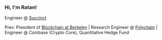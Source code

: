 ### Hi, I'm Ratan!

<!--
**ratankaliani/ratankaliani** is a ✨ _special_ ✨ repository because its `README.md` (this file) appears on your GitHub profile.

Here are some ideas to get you started:
-->
Engineer @ [Succinct](https://succinct.xyz)

Prev: President of [Blockchain at Berkeley](https://blockchain.berkeley.edu) | Research Engineer @ [Polychain](https://polychain.capital) | Engineer @ Coinbase (Crypto Core), Quantitative Hedge Fund

<!-- [![Ratan's GitHub stats](https://github-readme-stats.vercel.app/api?username=ratankaliani)](https://github.com/anuraghazra=/github-readme-stats) -->
<!--
- 🤔 I’m looking for help with ...
- 💬 Ask me about ...
- 📫 How to reach me: ...
- 😄 Pronouns: ...
- ⚡ Fun fact: ...
-->

